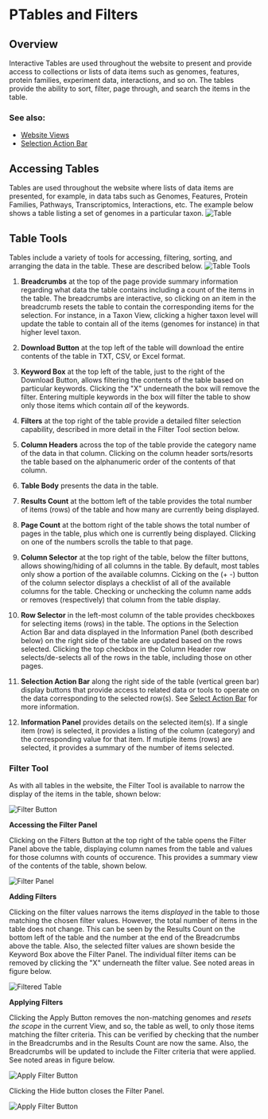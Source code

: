 # PTables and Filters

## Overview
Interactive Tables are used throughout the website to present and provide access to collections or lists of data items such as genomes, features, protein families, experiment data, interactions, and so on. The tables provide the ability to sort, filter, page through, and search the items in the table.

### See also:
  * [Website Views](./website_views.html)
  * [Selection Action Bar](./action_bar.html)

## Accessing Tables
Tables are used throughout the website where lists of data items are presented, for example, in data tabs such as Genomes, Features, Protein Families, Pathways, Transcriptomics, Interactions, etc. The example below shows a table listing a set of genomes in a particular taxon.
![Table](./images/patric_table.png) 

## Table Tools
Tables include a variety of tools for accessing, filtering, sorting, and arranging the data in the table.  These are described below.
![Table Tools](./images/patric_table_tools.png) 

1. **Breadcrumbs** at the top of the page provide summary information regarding what data the table contains including a count of the items in the table.  The breadcrumbs are interactive, so clicking on an item in the breadcrumb resets the table to contain the corresponding items for the selection. For instance, in a Taxon View, clicking a higher taxon level will update the table to contain all of the items (genomes for instance) in that higher level taxon.

2. **Download Button** at the top left of the table will download the entire contents of the table in TXT, CSV, or Excel format.

3. **Keyword Box** at the top left of the table, just to the right of the Download Button, allows filtering the contents of the table based on particular keywords. Clicking the "X" underneath the box will remove the filter.  Entering multiple keywords in the box will filter the table to show only those items which contain *all* of the keywords.

4. **Filters** at the top right of the table provide a detailed filter selection capability, described in more detail in the Filter Tool section below.

5. **Column Headers** across the top of the table provide the category name of the data in that column. Clicking on the column header sorts/resorts the table based on the alphanumeric order of the contents of that column.

6. **Table Body** presents the data in the table.

7. **Results Count** at the bottom left of the table provides the total number of items (rows) of the table and how many are currently being displayed.

8. **Page Count** at the bottom right of the table shows the total number of pages in the table, plus which one is currently being displayed.  Clicking on one of the numbers scrolls the table to that page.

9. **Column Selector** at the top right of the table, below the filter buttons, allows showing/hiding of all columns in the table.  By default, most tables only show a portion of the available columns. Cicking on the (+ -) button of the column selector displays a checklist of all of the available columns for the table.  Checking or unchecking the column name adds or removes (respectively) that column from the table display.

10. **Row Selector** in the left-most column of the table provides checkboxes for selecting items (rows) in the table. The options in the Selection Action Bar and data displayed in the Information Panel (both described below) on the right side of the table are updated based on the rows selected. Clicking the top checkbox in the Column Header row selects/de-selects all of the rows in the table, including those on other pages.

11. **Selection Action Bar** along the right side of the table (vertical green bar) display buttons that provide access to related data or tools to operate on the data corresponding to the selected row(s). See [Select Action Bar](./action_bar.html) for more information.

12. **Information Panel** provides details on the selected item(s).  If a single item (row) is selected, it provides a listing of the column (category) and the corresponding value for that item.  If mutiple items (rows) are selected, it provides a summary of the number of items selected.

### Filter Tool
As with all tables in the website, the Filter Tool is available to narrow the display of the items in the table, shown below:
  
![Filter Button](./images/filter_button.png)

**Accessing the Filter Panel**

Clicking on the Filters Button at the top right of the table opens the Filter Panel above the table, displaying column names from the table and values for those columns with counts of occurence. This provides a summary view of the contents of the table, shown below.  

![Filter Panel](./images/filter_panel.png)

**Adding Filters**

Clicking on the filter values narrows the items *displayed* in the table to those matching the chosen filter values. However, the total number of items in the table does not change.  This can be seen by the Results Count on the bottom left of the table and the number at the end of the Breadcrumbs above the table.  Also, the selected filter values are shown beside the Keyword Box above the Filter Panel. The individual filter items can be removed by clicking the "X" underneath the filter value. See noted areas in figure below. 

![Filtered Table](./images/filtered_table.png)

**Applying Filters**

Clicking the Apply Button removes the non-matching genomes and *resets the scope* in the current View, and so, the table as well, to only those items matching the filter criteria. This can be verified by checking that the number in the Breadcrumbs and in the Results Count are now the same. Also, the Breadcrumbs will be updated to include the Filter criteria that were applied. See noted areas in figure below.

![Apply Filter Button](./images/apply_filter.png)

Clicking the Hide button closes the Filter Panel.   

![Apply Filter Button](./images/hide_filter_button.png)

